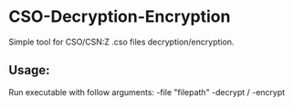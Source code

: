 # CSO-Decryption-Encryption
Simple tool for CSO/CSN:Z .cso files decryption/encryption.

Usage:
-----

Run executable with follow arguments:
-file "filepath"
-decrypt / -encrypt
